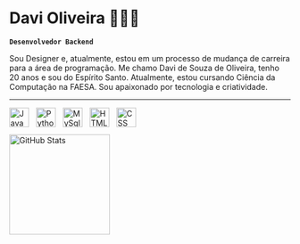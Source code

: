 # Davi Oliveira 👨🏽‍💻

**`Desenvolvedor Backend`**

Sou Designer e, atualmente, estou em um processo de mudança de carreira para a área de programação. Me chamo Davi de Souza de Oliveira, tenho 20 anos e sou do Espírito Santo. Atualmente, estou cursando Ciência da Computação na FAESA. Sou apaixonado por tecnologia e criatividade.

---

<img
    align="left" 
    alt="Java" 
    title="Java"
    width="35px" 
    style="padding-right: 10px;" 
    src="https://cdn.jsdelivr.net/gh/devicons/devicon@latest/icons/java/java-original.svg"
 />

<img 
    align="left" 
    alt="Python" 
    title="Python"
    width="35px" 
    style="padding-right:10px;" 
 src="https://cdn.jsdelivr.net/gh/devicons/devicon@latest/icons/python/python-original.svg"
/>

<img 
    align="left" 
    alt="MySql" 
    title="MySql"
    width="35px" 
    style="padding-right:10px;" 
    src="https://cdn.jsdelivr.net/gh/devicons/devicon@latest/icons/mysql/mysql-original.svg"
/>
          
<img 
    align="left" 
    alt="HTML"
    title="HTML" 
    width="35px" 
    style="padding-right: 10px;" 
    src="https://cdn.jsdelivr.net/gh/devicons/devicon@latest/icons/html5/html5-original.svg" 
/>

<img 
    align="left" 
    alt="CSS" 
    title="CSS"
    width="35px" 
    style="padding-right: 10px;" 
    src="https://cdn.jsdelivr.net/gh/devicons/devicon@latest/icons/css3/css3-original.svg" 
/>

<br>
<br>

<img 
    align="left" 
    alt="GitHub Stats" 
    height="180" 
    style="padding-right: 10px;" 
    src="https://github-readme-stats.vercel.app/api?username=dev-davioliveira&show_icons=true&theme=dracula&include_all_commits=true&locale=pt-br" 
  />



